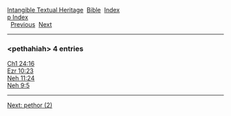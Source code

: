 [Intangible Textual Heritage](../../index)  [Bible](../index) 
[Index](index)   
[p Index](_p_)  
  [Previous](c08466)  [Next](c08468) 

------------------------------------------------------------------------

### &lt;pethahiah&gt; 4 entries

[Ch1 24:16](../kjv/ch1024.htm#016)  
[Ezr 10:23](../kjv/ezr010.htm#023)  
[Neh 11:24](../kjv/neh011.htm#024)  
[Neh 9:5](../kjv/neh009.htm#005)  

------------------------------------------------------------------------

[Next: pethor (2)](c08468)
